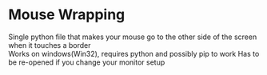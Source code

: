 # Mouse Wrapping
Single python file that makes your mouse go to the other side of the screen when it touches a border<br>
Works on windows(Win32), requires python and possibly pip to work
Has to be re-opened if you change your monitor setup
